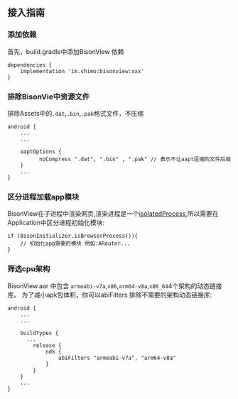 
## 接入指南

### 添加依赖
首先，build.gradle中添加BisonView 依赖
```
dependencies {
    implementation 'im.shimo:bisonview:xxx'
}

```

### 排除BisonVie中资源文件
排除Assets中的`.dat`,`.bin`,`.pak`格式文件，不压缩
```
android {
    ...
    ...

    aaptOptions {
          noCompress ".dat", ".bin" , ".pak" // 表示不让aapt压缩的文件后缀
    }
    ...
}

```

### 区分进程加载app模块
BisonView在子进程中渲染网页,渲染进程是一个[isolatedProcess](https://developer.android.com/guide/topics/manifest/service-element),所以需要在Application中区分进程初始化模块:
```
if (BisonInitializer.isBrowserProcess()){
    // 初始化app需要的模块 例如:ARouter...
}

```


### 筛选cpu架构
BisonView.aar 中包含 `armeabi-v7a`,`x86`,`arm64-v8a`,`x86_64`4个架构的动态链接库。
为了减小apk包体积，你可以abiFilters 排除不需要的架构动态链接库:
```
android {
    ...
    ...

    buildTypes {
      ...
        release {
            ndk {
                abiFilters "armeabi-v7a", "arm64-v8a"
            }
        }
    }
    ...
}

```
